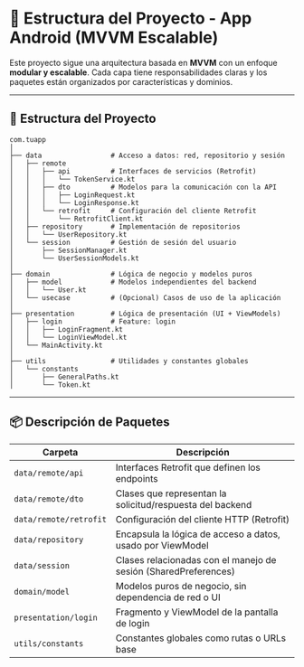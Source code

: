 # 📱 Estructura del Proyecto - App Android (MVVM Escalable)

Este proyecto sigue una arquitectura basada en **MVVM** con un enfoque **modular y escalable**. Cada capa tiene responsabilidades claras y los paquetes están organizados por características y dominios.

---

## 📁 Estructura del Proyecto

```plaintext
com.tuapp
│
├── data                 # Acceso a datos: red, repositorio y sesión
│   ├── remote
│   │   ├── api          # Interfaces de servicios (Retrofit)
│   │   │   └── TokenService.kt
│   │   ├── dto          # Modelos para la comunicación con la API
│   │   │   ├── LoginRequest.kt
│   │   │   └── LoginResponse.kt
│   │   └── retrofit     # Configuración del cliente Retrofit
│   │       └── RetrofitClient.kt
│   ├── repository       # Implementación de repositorios
│   │   └── UserRepository.kt
│   └── session          # Gestión de sesión del usuario
│       ├── SessionManager.kt
│       └── UserSessionModels.kt
│
├── domain               # Lógica de negocio y modelos puros
│   ├── model            # Modelos independientes del backend
│   │   └── User.kt
│   └── usecase          # (Opcional) Casos de uso de la aplicación
│
├── presentation         # Lógica de presentación (UI + ViewModels)
│   ├── login            # Feature: login
│   │   ├── LoginFragment.kt
│   │   └── LoginViewModel.kt
│   └── MainActivity.kt
│
├── utils                # Utilidades y constantes globales
│   └── constants
│       ├── GeneralPaths.kt
│       └── Token.kt
````


---

## 📦 Descripción de Paquetes

| Carpeta | Descripción |
|--------|-------------|
| `data/remote/api` | Interfaces Retrofit que definen los endpoints |
| `data/remote/dto` | Clases que representan la solicitud/respuesta del backend |
| `data/remote/retrofit` | Configuración del cliente HTTP (Retrofit) |
| `data/repository` | Encapsula la lógica de acceso a datos, usado por ViewModel |
| `data/session` | Clases relacionadas con el manejo de sesión (SharedPreferences) |
| `domain/model` | Modelos puros de negocio, sin dependencia de red o UI |
| `presentation/login` | Fragmento y ViewModel de la pantalla de login |
| `utils/constants` | Constantes globales como rutas o URLs base |
